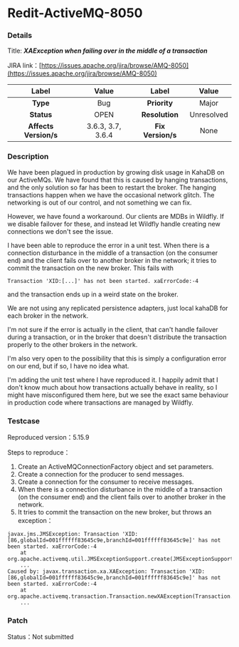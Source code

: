 # Redit-ActiveMQ-8050

### Details

Title: ***XAException when failing over in the middle of a transaction***

JIRA link：[https://issues.apache.org/jira/browse/AMQ-8050](https://issues.apache.org/jira/browse/AMQ-8050)

|         Label         |       Value       |      Label      |        Value        |
|:---------------------:|:-----------------:|:---------------:|:-------------------:|
|       **Type**        |        Bug        |  **Priority**   |        Major        |
|      **Status**       |       OPEN        | **Resolution**  |     Unresolved      |
| **Affects Version/s** | 3.6.3, 3.7, 3.6.4 | **Fix Version/s** |       None        |

### Description

We have been plagued in production by growing disk usage in KahaDB on our ActiveMQs. We have found that this is caused by hanging transactions, and the only solution so far has been to restart the broker. The hanging transactions happen when we have the occasional network glitch. The networking is out of our control, and not something we can fix.

However, we have found a workaround. Our clients are MDBs in Wildfly. If we disable failover for these, and instead let Wildfly handle creating new connections we don't see the issue.

I have been able to reproduce the error in a unit test. When there is a connection disturbance in the middle of a transaction (on the consumer end) and the client fails over to another broker in the network; it tries to commit the transaction on the new broker.
This fails with

`Transaction 'XID:[...]' has not been started. xaErrorCode:-4`

and the transaction ends up in a weird state on the broker.

We are not using any replicated persistence adapters, just local kahaDB for each broker in the network.

I'm not sure if the error is actually in the client, that can't handle failover during a transaction, or in the broker that doesn't distribute the transaction properly to the other brokers in the network.

I'm also very open to the possibility that this is simply a configuration error on our end, but if so, I have no idea what.

I'm adding the unit test where I have reproduced it. I happily admit that I don't know much about how transactions actually behave in reality, so I might have misconfigured them here, but we see the exact same behaviour in production code where transactions are managed by Wildfly.

### Testcase

Reproduced version：5.15.9

Steps to reproduce：
1. Create an ActiveMQConnectionFactory object and set parameters.
2. Create a connection for the producer to send messages.
3. Create a connection for the consumer to receive messages.
4. When there is a connection disturbance in the middle of a transaction (on the consumer end) and the client fails over to another broker in the network. 
5. It tries to commit the transaction on the new broker, but throws an exception：

```
javax.jms.JMSException: Transaction 'XID:[86,globalId=001ffffff83645c9e,branchId=001ffffff83645c9e]' has not been started. xaErrorCode:-4
    at org.apache.activemq.util.JMSExceptionSupport.create(JMSExceptionSupport.java:54)
    ...
Caused by: javax.transaction.xa.XAException: Transaction 'XID:[86,globalId=001ffffff83645c9e,branchId=001ffffff83645c9e]' has not been started. xaErrorCode:-4
    at org.apache.activemq.transaction.Transaction.newXAException(Transaction.java:213)
    ...
```

### Patch 

Status：Not submitted
